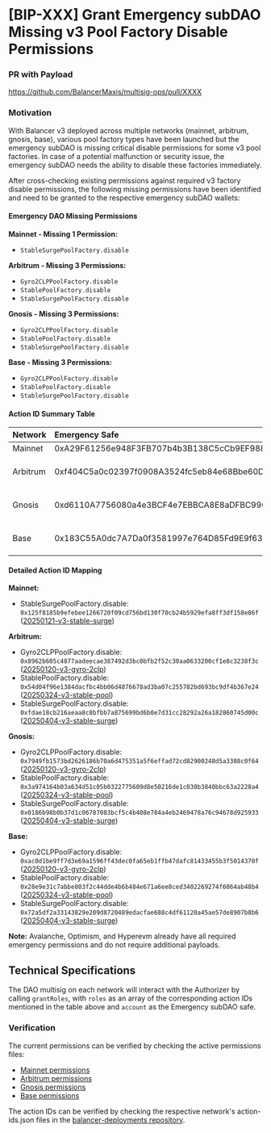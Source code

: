 # [BIP-XXX] Grant Emergency subDAO Missing v3 Pool Factory Disable Permissions

### PR with Payload
https://github.com/BalancerMaxis/multisig-ops/pull/XXXX

### Motivation 
With Balancer v3 deployed across multiple networks (mainnet, arbitrum, gnosis, base), various pool factory types have been launched but the emergency subDAO is missing critical disable permissions for some v3 pool factories. In case of a potential malfunction or security issue, the emergency subDAO needs the ability to disable these factories immediately. 

After cross-checking existing permissions against required v3 factory disable permissions, the following missing permissions have been identified and need to be granted to the respective emergency subDAO wallets:

#### Emergency DAO Missing Permissions

**Mainnet - Missing 1 Permission:**
- `StableSurgePoolFactory.disable`

**Arbitrum - Missing 3 Permissions:**
- `Gyro2CLPPoolFactory.disable`
- `StablePoolFactory.disable` 
- `StableSurgePoolFactory.disable`

**Gnosis - Missing 3 Permissions:**
- `Gyro2CLPPoolFactory.disable`
- `StablePoolFactory.disable`
- `StableSurgePoolFactory.disable`

**Base - Missing 3 Permissions:**
- `Gyro2CLPPoolFactory.disable`
- `StablePoolFactory.disable`
- `StableSurgePoolFactory.disable`

#### Action ID Summary Table

| Network | Emergency Safe | Missing Action IDs |
| :---- | :---- | :---- |
| Mainnet | 0xA29F61256e948F3FB707b4b3B138C5cCb9EF9888 | 0x125f8185b9efebee1266720f09cd756bd130f70cb24b5929efa8ff3df158e86f |
| Arbitrum | 0xf404C5a0c02397f0908A3524fc5eb84e68Bbe60D | 0x8962b605c4877aadeecae387492d3bc0bfb2f52c30aa0633200cf1e8c3238f3c, 0x54d04f96e1384dacfbc4bb06d4876678ad3ba07c255782bd693bc9df4b367e24, 0xfdae18cb216aeaa8c8bfbb7a875699bd6b0e7d31cc28292a26a182860745d00c |
| Gnosis | 0xd6110A7756080a4e3BCF4e7EBBCA8E8aDFBC9962 | 0x7949fb1573bd2626186b70a6d475351a5f6effad72cd82900248d5a3308c0f64, 0x3a974164b03a634d51c05b0322775609d8e50216de1c030b3840bbc63a2228a4, 0x0186b98b0b37d1c06787083bcf5c4b408e784a4eb2469478a76c94678d925933 |
| Base | 0x183C55A0dc7A7Da0f3581997e764D85Fd9E9f63a | 0xac0d1be9ff7d3e69a1596ff43dec0fa65eb1ffb47dafc81433455b3f5014370f, 0x28e9e31c7abbe803f2c44dde4b6b484e671a6ee8ced3402269274f6064ab48b4, 0x72a5df2a33143829e209d8720489edacfae688c4df61120a45ae57de8907b8b6 |

#### Detailed Action ID Mapping

**Mainnet:**
- StableSurgePoolFactory.disable: `0x125f8185b9efebee1266720f09cd756bd130f70cb24b5929efa8ff3df158e86f` ([20250121-v3-stable-surge](https://github.com/balancer/balancer-deployments/blob/master/action-ids/mainnet/action-ids.json))

**Arbitrum:**
- Gyro2CLPPoolFactory.disable: `0x8962b605c4877aadeecae387492d3bc0bfb2f52c30aa0633200cf1e8c3238f3c` ([20250120-v3-gyro-2clp](https://github.com/balancer/balancer-deployments/blob/master/action-ids/arbitrum/action-ids.json))
- StablePoolFactory.disable: `0x54d04f96e1384dacfbc4bb06d4876678ad3ba07c255782bd693bc9df4b367e24` ([20250324-v3-stable-pool](https://github.com/balancer/balancer-deployments/blob/master/action-ids/arbitrum/action-ids.json))
- StableSurgePoolFactory.disable: `0xfdae18cb216aeaa8c8bfbb7a875699bd6b0e7d31cc28292a26a182860745d00c` ([20250404-v3-stable-surge](https://github.com/balancer/balancer-deployments/blob/master/action-ids/arbitrum/action-ids.json))

**Gnosis:**
- Gyro2CLPPoolFactory.disable: `0x7949fb1573bd2626186b70a6d475351a5f6effad72cd82900248d5a3308c0f64` ([20250120-v3-gyro-2clp](https://github.com/balancer/balancer-deployments/blob/master/action-ids/gnosis/action-ids.json))
- StablePoolFactory.disable: `0x3a974164b03a634d51c05b0322775609d8e50216de1c030b3840bbc63a2228a4` ([20250324-v3-stable-pool](https://github.com/balancer/balancer-deployments/blob/master/action-ids/gnosis/action-ids.json))
- StableSurgePoolFactory.disable: `0x0186b98b0b37d1c06787083bcf5c4b408e784a4eb2469478a76c94678d925933` ([20250404-v3-stable-surge](https://github.com/balancer/balancer-deployments/blob/master/action-ids/gnosis/action-ids.json))

**Base:**
- Gyro2CLPPoolFactory.disable: `0xac0d1be9ff7d3e69a1596ff43dec0fa65eb1ffb47dafc81433455b3f5014370f` ([20250120-v3-gyro-2clp](https://github.com/balancer/balancer-deployments/blob/master/action-ids/base/action-ids.json))
- StablePoolFactory.disable: `0x28e9e31c7abbe803f2c44dde4b6b484e671a6ee8ced3402269274f6064ab48b4` ([20250324-v3-stable-pool](https://github.com/balancer/balancer-deployments/blob/master/action-ids/base/action-ids.json))
- StableSurgePoolFactory.disable: `0x72a5df2a33143829e209d8720489edacfae688c4df61120a45ae57de8907b8b6` ([20250404-v3-stable-surge](https://github.com/balancer/balancer-deployments/blob/master/action-ids/base/action-ids.json))

**Note:** Avalanche, Optimism, and Hyperevm already have all required emergency permissions and do not require additional payloads.

## Technical Specifications

The DAO multisig on each network will interact with the Authorizer by calling `grantRoles`, with `roles` as an array of the corresponding action IDs mentioned in the table above and `account` as the Emergency subDAO safe.

### Verification

The current permissions can be verified by checking the active permissions files:
- [Mainnet permissions](https://github.com/BalancerMaxis/bal_addresses/blob/main/outputs/permissions/active/mainnet.json)
- [Arbitrum permissions](https://github.com/BalancerMaxis/bal_addresses/blob/main/outputs/permissions/active/arbitrum.json)
- [Gnosis permissions](https://github.com/BalancerMaxis/bal_addresses/blob/main/outputs/permissions/active/gnosis.json)
- [Base permissions](https://github.com/BalancerMaxis/bal_addresses/blob/main/outputs/permissions/active/base.json)

The action IDs can be verified by checking the respective network's action-ids.json files in the [balancer-deployments repository](https://github.com/balancer/balancer-deployments/tree/master/action-ids).
